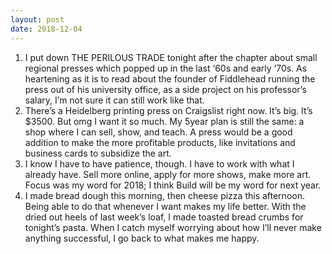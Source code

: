 ```yaml
---
layout: post
date: 2018-12-04
---
```


1. I put down THE PERILOUS TRADE tonight after the chapter about small regional presses which popped up in the last ‘60s and early ‘70s. As heartening as it is to read about the founder of Fiddlehead running the press out of his university office, as a side project on his professor’s salary, I’m not sure it can still work like that. 
2. There’s a Heidelberg printing press on Craigslist right now. It’s big. It’s $3500. But omg I want it so much. My 5year plan is still the same: a shop where I can sell, show, and teach. A press would be a good addition to make the more profitable products, like invitations and business cards to subsidize the art. 
3. I know I have to have patience, though. I have to work with what I already have. Sell more online, apply for more shows, make more art. Focus was my word for 2018; I think Build will be my word for next year. 
4. I made bread dough this morning, then cheese pizza this afternoon. Being able to do that whenever I want makes my life better. With the dried out heels of last week’s loaf, I made toasted bread crumbs for tonight’s pasta. When I catch myself worrying about how I’ll never make anything successful, I go back to what makes me happy. 
